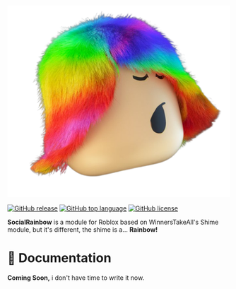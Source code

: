 <a href="https://github.com/max96git/max96git" target="_blank">
  <img src="assets/rainbowhair-oblox.png" alt="max96git" />
</a>

[![GitHub release](https://img.shields.io/github/v/release/max96git/SocialRainbow?logo=roblox)](https://github.com/max96git/SocialRainbow/releases)
[![GitHub top language](https://img.shields.io/github/languages/top/max96git/SocialRainbow?logo=lua)](https://github.com/search?q=repo%3Amax96git%2FSocialRainbow++language%3ALua&type=code)
[![GitHub license](https://img.shields.io/github/license/max96git/SocialRainbow?logo=apache)](LICENSE.txt)

**SocialRainbow** is a module for Roblox based on WinnersTakeAll's Shime module, but it's different, the shime is a... **Rainbow!**
# 📄 Documentation
**Coming Soon,** i don't have time to write it now.

